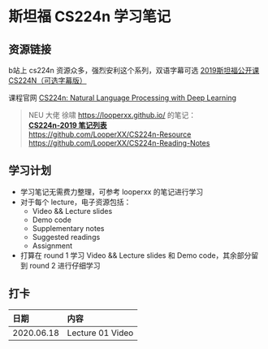 # 斯坦福 CS224n 学习笔记
## 资源链接
b站上 cs224n 资源众多，强烈安利这个系列，双语字幕可选 [2019斯坦福公开课CS224N（可选字幕版）](https://www.bilibili.com/video/BV1r4411f7td?from=search&seid=3191173693102486488)  

课程官网 [CS224n: Natural Language Processing with Deep Learning](http://web.stanford.edu/class/cs224n/index.html)  

> NEU 大佬 徐啸 https://looperxx.github.io/ 的笔记：  
**[CS224n-2019 笔记列表](https://zhuanlan.zhihu.com/p/68502016)**  
https://github.com/LooperXX/CS224n-Resource  
https://github.com/LooperXX/CS224n-Reading-Notes  

## 学习计划
* 学习笔记无需费力整理，可参考 looperxx 的笔记进行学习
* 对于每个 lecture，电子资源包括：
   * Video && Lecture slides
   * Demo code
   * Supplementary notes
   * Suggested readings
   * Assignment  
* 打算在 round 1 学习 Video && Lecture slides 和 Demo code，其余部分留到 round 2 进行仔细学习

## 打卡
日期 | 内容
:-- | :--
2020.06.18 | Lecture 01 Video